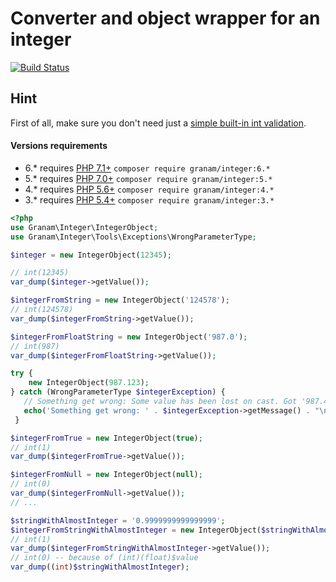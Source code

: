 # Converter and object wrapper for an integer

[![Build Status](https://travis-ci.org/jaroslavtyc/granam-integer.svg?branch=master)](https://travis-ci.org/jaroslavtyc/granam-integer)

## Hint
First of all, make sure you don't need just a [simple  built-in int validation](http://php.net/manual/en/function.filter-var.php).

#### Versions requirements
 - 6.* requires [PHP 7.1+](http://php.net/releases/7_1_0.php) ```composer require granam/integer:6.*```
 - 5.* requires [PHP 7.0+](http://php.net/releases/7_0_0.php) ```composer require granam/integer:5.*```
 - 4.* requires [PHP 5.6+](http://php.net/releases/5_6_0.php) ```composer require granam/integer:4.*```
 - 3.* requires [PHP 5.4+](http://php.net/releases/5_4_0.php) ```composer require granam/integer:3.*```
```php
<?php
use Granam\Integer\IntegerObject;
use Granam\Integer\Tools\Exceptions\WrongParameterType;

$integer = new IntegerObject(12345);

// int(12345)
var_dump($integer->getValue());

$integerFromString = new IntegerObject('124578');
// int(124578)
var_dump($integerFromString->getValue());

$integerFromFloatString = new IntegerObject('987.0');
// int(987)
var_dump($integerFromFloatString->getValue());

try {
    new IntegerObject(987.123);
} catch (WrongParameterType $integerException) {
   // Something get wrong: Some value has been lost on cast. Got '987.456', cast into integer 987
   echo('Something get wrong: ' . $integerException->getMessage() . "\n");
 }

$integerFromTrue = new IntegerObject(true);
// int(1)
var_dump($integerFromTrue->getValue());

$integerFromNull = new IntegerObject(null);
// int(0)
var_dump($integerFromNull->getValue());
// ...

$stringWithAlmostInteger = '0.9999999999999999';
$integerFromStringWithAlmostInteger = new IntegerObject($stringWithAlmostInteger);
// int(1)
var_dump($integerFromStringWithAlmostInteger->getValue());
// int(0) -- because of (int)(float)$value
var_dump((int)$stringWithAlmostInteger);

```
